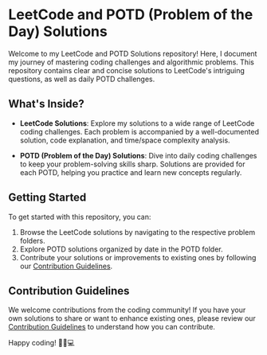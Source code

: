 # LeetCode and POTD (Problem of the Day) Solutions

Welcome to my LeetCode and POTD Solutions repository! Here, I document my journey of mastering coding challenges and algorithmic problems. This repository contains clear and concise solutions to LeetCode's intriguing questions, as well as daily POTD challenges.

## What's Inside?

- **LeetCode Solutions**: Explore my solutions to a wide range of LeetCode coding challenges. Each problem is accompanied by a well-documented solution, code explanation, and time/space complexity analysis.

- **POTD (Problem of the Day) Solutions**: Dive into daily coding challenges to keep your problem-solving skills sharp. Solutions are provided for each POTD, helping you practice and learn new concepts regularly.

## Getting Started

To get started with this repository, you can:

1. Browse the LeetCode solutions by navigating to the respective problem folders.
2. Explore POTD solutions organized by date in the POTD folder.
3. Contribute your solutions or improvements to existing ones by following our [Contribution Guidelines](CONTRIBUTING.md).

## Contribution Guidelines

We welcome contributions from the coding community! If you have your own solutions to share or want to enhance existing ones, please review our [Contribution Guidelines](CONTRIBUTING.md) to understand how you can contribute.

Happy coding! 🚀🧠💻


